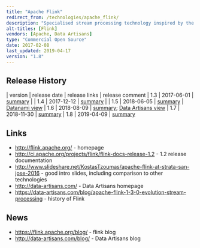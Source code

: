 ```yaml
---
title: "Apache Flink"
redirect_from: /technologies/apache_flink/
description: "Specialised stream processing technology inspired by the Google Data Flow model. Based on a single record (not micro batch) model, with exactly once processing semantics (for supported sources and sinks) via light weight checkpointing, and focusing on high throughput, low latency use cases.  Supports both a Java and Scala API, with a fluent DataStream API for working with continuous data flows (including a flexible windowing API that supports both event time and processing time windows and support for out of order or late data), and a DataSet API for working with batch data sets (that uses the same streaming execution engine).  Also supports a number of connectors and extra libraries, including experimental support for SQL expressions, a CEP library (FlinkCEP) that can be used to detect complex event patterns, a beta package for running Storm apps on Flink, a graph processing library (Gelly) and a machine learning library (FlinkML).  Clustered, with support for YARN, Mesos and Kubernetes as well as standalone clusters.  Open sourced by Data Artisans in April 2013, donated to the Apache Foundation in April 2014 before graduating in August 2014.  Under active development with a large number of contributors and a range of user case studies.  Sold as a hosted managed service (dA Platform) by Data Artisans who also supply training."
alt-titles: [Flink]
vendors: [Apache, Data Artisans]
type: "Commercial Open Source"
date: 2017-02-08
last_updated: 2019-04-17
version: "1.8"
---
```

## Release History

| version | release date | release links | release comment
| 1.3 | 2017-06-01 | [summary](http://flink.apache.org/news/2017/06/01/release-1.3.0.html) |
| 1.4 | 2017-12-12 | [summary](http://flink.apache.org/news/2017/12/12/release-1.4.0.html) |
| 1.5 | 2018-06-05 | [summary](http://flink.apache.org/news/2018/05/25/release-1.5.0.html) | [Datanami view](https://www.datanami.com/2018/05/29/apache-flink-gets-an-sql-client/)
| 1.6 | 2018-08-09 | [summary](https://flink.apache.org/news/2018/08/09/release-1.6.0.html); [Data Artisans view](https://data-artisans.com/blog/apache-flink-1-6-0-whats-new-in-the-latest-apache-flink-release)
| 1.7 | 2018-11-30 | [summary](https://flink.apache.org/news/2018/11/30/release-1.7.0.html)
| 1.8 | 2019-04-09 | [summary](https://flink.apache.org/news/2019/04/09/release-1.8.0.html)

## Links

* <http://flink.apache.org/> - homepage
* <http://ci.apache.org/projects/flink/flink-docs-release-1.2> - 1.2 release documentation
* <http://www.slideshare.net/KostasTzoumas/apache-flink-at-strata-san-jose-2016> - good intro slides, including comparison to other technologies
* <http://data-artisans.com/> - Data Artisans homepage
* <https://data-artisans.com/blog/apache-flink-1-3-0-evolution-stream-processing> - history of Flink

## News

* <https://flink.apache.org/blog/> - flink blog
* <http://data-artisans.com/blog/> - Data Artisans blog